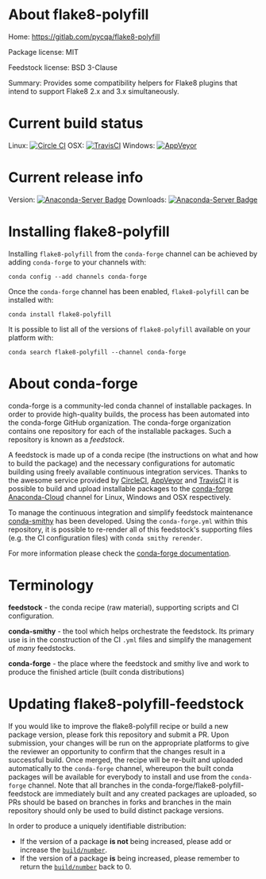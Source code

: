 About flake8-polyfill
=====================

Home: https://gitlab.com/pycqa/flake8-polyfill

Package license: MIT

Feedstock license: BSD 3-Clause

Summary: Provides some compatibility helpers for Flake8 plugins that intend to support Flake8 2.x and 3.x simultaneously.



Current build status
====================

Linux: [![Circle CI](https://circleci.com/gh/conda-forge/flake8-polyfill-feedstock.svg?style=shield)](https://circleci.com/gh/conda-forge/flake8-polyfill-feedstock)
OSX: [![TravisCI](https://travis-ci.org/conda-forge/flake8-polyfill-feedstock.svg?branch=master)](https://travis-ci.org/conda-forge/flake8-polyfill-feedstock)
Windows: [![AppVeyor](https://ci.appveyor.com/api/projects/status/github/conda-forge/flake8-polyfill-feedstock?svg=True)](https://ci.appveyor.com/project/conda-forge/flake8-polyfill-feedstock/branch/master)

Current release info
====================
Version: [![Anaconda-Server Badge](https://anaconda.org/conda-forge/flake8-polyfill/badges/version.svg)](https://anaconda.org/conda-forge/flake8-polyfill)
Downloads: [![Anaconda-Server Badge](https://anaconda.org/conda-forge/flake8-polyfill/badges/downloads.svg)](https://anaconda.org/conda-forge/flake8-polyfill)

Installing flake8-polyfill
==========================

Installing `flake8-polyfill` from the `conda-forge` channel can be achieved by adding `conda-forge` to your channels with:

```
conda config --add channels conda-forge
```

Once the `conda-forge` channel has been enabled, `flake8-polyfill` can be installed with:

```
conda install flake8-polyfill
```

It is possible to list all of the versions of `flake8-polyfill` available on your platform with:

```
conda search flake8-polyfill --channel conda-forge
```


About conda-forge
=================

conda-forge is a community-led conda channel of installable packages.
In order to provide high-quality builds, the process has been automated into the
conda-forge GitHub organization. The conda-forge organization contains one repository
for each of the installable packages. Such a repository is known as a *feedstock*.

A feedstock is made up of a conda recipe (the instructions on what and how to build
the package) and the necessary configurations for automatic building using freely
available continuous integration services. Thanks to the awesome service provided by
[CircleCI](https://circleci.com/), [AppVeyor](http://www.appveyor.com/)
and [TravisCI](https://travis-ci.org/) it is possible to build and upload installable
packages to the [conda-forge](https://anaconda.org/conda-forge)
[Anaconda-Cloud](http://docs.anaconda.org/) channel for Linux, Windows and OSX respectively.

To manage the continuous integration and simplify feedstock maintenance
[conda-smithy](http://github.com/conda-forge/conda-smithy) has been developed.
Using the ``conda-forge.yml`` within this repository, it is possible to re-render all of
this feedstock's supporting files (e.g. the CI configuration files) with ``conda smithy rerender``.

For more information please check the [conda-forge documentation](https://conda-forge.org/docs/).

Terminology
===========

**feedstock** - the conda recipe (raw material), supporting scripts and CI configuration.

**conda-smithy** - the tool which helps orchestrate the feedstock.
                   Its primary use is in the construction of the CI ``.yml`` files
                   and simplify the management of *many* feedstocks.

**conda-forge** - the place where the feedstock and smithy live and work to
                  produce the finished article (built conda distributions)


Updating flake8-polyfill-feedstock
==================================

If you would like to improve the flake8-polyfill recipe or build a new
package version, please fork this repository and submit a PR. Upon submission,
your changes will be run on the appropriate platforms to give the reviewer an
opportunity to confirm that the changes result in a successful build. Once
merged, the recipe will be re-built and uploaded automatically to the
`conda-forge` channel, whereupon the built conda packages will be available for
everybody to install and use from the `conda-forge` channel.
Note that all branches in the conda-forge/flake8-polyfill-feedstock are
immediately built and any created packages are uploaded, so PRs should be based
on branches in forks and branches in the main repository should only be used to
build distinct package versions.

In order to produce a uniquely identifiable distribution:
 * If the version of a package **is not** being increased, please add or increase
   the [``build/number``](http://conda.pydata.org/docs/building/meta-yaml.html#build-number-and-string).
 * If the version of a package **is** being increased, please remember to return
   the [``build/number``](http://conda.pydata.org/docs/building/meta-yaml.html#build-number-and-string)
   back to 0.